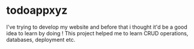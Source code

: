 # todoappxyz

I've trying to develop my website and before that i thought it'd be a good idea to learn by doing ! This project helped me to learn CRUD operations, databases, deployment etc.
